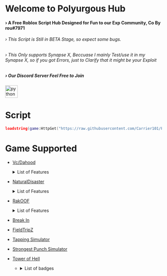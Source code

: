 <h1 align="left">Welcome to Polyurgous Hub</h1>
<h4 align="left">› A Free Roblox Script Hub Designed for Fun to our Exp Community, 
  Co By rou#7971 
</h4>

<h6 align="left">› This Script is Still in BETA Stage, so expect some bugs. </h6>
<h6 align="left">› This Only supports Synapse X, Beccuase I mainly Test/use it in my Synapse X, 
  so if you got Errors, just to Clarify that it might be your Exploit </h6>



<h5 align="left">› Our Discord Server Feel Free to Join </h5>
<p align="left"> <a href="https://www.roblox.com/games/8304191830/UPD-12-Anime-Adventures"target="_blank" rel="noreferrer"> <img src="https://i.redd.it/xj5t9wl6fs721.png" alt="python"width="40" height="40"/> </a> </p>

# Script
```lua
loadstring(game:HttpGet("https://raw.githubusercontent.com/Carrier101/Polyurgous/main/Hub"))();
```

# 

# Game Supported
- [Vc/Dahood](#markdown-badges)
   <details> <summary>List of Features</summary>
     - Artificial Intelligence and Bots
     - workjobs
   </details>
- [NaturalDisaster](#table-of-contents)
   <details> <summary>List of Features</summary>
     - Artificial Intelligence and Bots
     - workjobs
   </details>
- [RakOOF](#usage)
   <details> <summary>List of Features</summary>
     - Artificial Intelligence and Bots
     - workjobs
   </details>
- [Break In](#tips)
- [FieldTripZ](#contribution)
- [Tapping Simulator](#badges)
- [Strongest Punch Simulator](#license)
- [Tower of Hell](#badges)

  - <details> <summary>List of badges</summary>
     - [Artificial Intelligence and Bots](#-artificial-intelligence-and-bots)
     - [Work/Jobs](#workjobs)
   </details>
